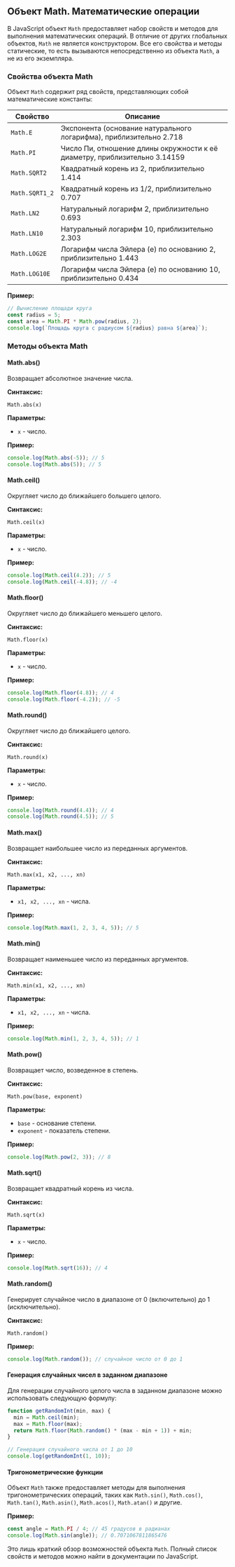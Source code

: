 ## Объект Math. Математические операции

В JavaScript объект `Math` предоставляет набор свойств и методов для выполнения математических операций. В отличие от других глобальных объектов, `Math` не является конструктором. Все его свойства и методы статические, то есть вызываются непосредственно из объекта `Math`, а не из его экземпляра. 

### Свойства объекта Math

Объект `Math` содержит ряд свойств, представляющих собой математические константы:

| Свойство | Описание |
|---|---|
| `Math.E` | Экспонента (основание натурального логарифма), приблизительно 2.718 |
| `Math.PI` | Число Пи, отношение длины окружности к её диаметру, приблизительно 3.14159 |
| `Math.SQRT2` | Квадратный корень из 2, приблизительно 1.414 |
| `Math.SQRT1_2` | Квадратный корень из 1/2, приблизительно 0.707 |
| `Math.LN2` | Натуральный логарифм 2, приблизительно 0.693 |
| `Math.LN10` | Натуральный логарифм 10, приблизительно 2.303 |
| `Math.LOG2E` | Логарифм числа Эйлера (e) по основанию 2, приблизительно 1.443 |
| `Math.LOG10E` | Логарифм числа Эйлера (e) по основанию 10, приблизительно 0.434 |

**Пример:**

```javascript
// Вычисление площади круга
const radius = 5;
const area = Math.PI * Math.pow(radius, 2);
console.log(`Площадь круга с радиусом ${radius} равна ${area}`);
```

### Методы объекта Math

#### Math.abs()

Возвращает абсолютное значение числа.

**Синтаксис:**

```
Math.abs(x)
```

**Параметры:**

* `x` - число.

**Пример:**

```javascript
console.log(Math.abs(-5)); // 5
console.log(Math.abs(5)); // 5
```

#### Math.ceil()

Округляет число до ближайшего большего целого.

**Синтаксис:**

```
Math.ceil(x)
```

**Параметры:**

* `x` - число.

**Пример:**

```javascript
console.log(Math.ceil(4.2)); // 5
console.log(Math.ceil(-4.8)); // -4
```

#### Math.floor()

Округляет число до ближайшего меньшего целого.

**Синтаксис:**

```
Math.floor(x)
```

**Параметры:**

* `x` - число.

**Пример:**

```javascript
console.log(Math.floor(4.8)); // 4
console.log(Math.floor(-4.2)); // -5
```

#### Math.round()

Округляет число до ближайшего целого.

**Синтаксис:**

```
Math.round(x)
```

**Параметры:**

* `x` - число.

**Пример:**

```javascript
console.log(Math.round(4.4)); // 4
console.log(Math.round(4.5)); // 5
```

#### Math.max()

Возвращает наибольшее число из переданных аргументов.

**Синтаксис:**

```
Math.max(x1, x2, ..., xn)
```

**Параметры:**

* `x1, x2, ..., xn` - числа.

**Пример:**

```javascript
console.log(Math.max(1, 2, 3, 4, 5)); // 5
```

#### Math.min()

Возвращает наименьшее число из переданных аргументов.

**Синтаксис:**

```
Math.min(x1, x2, ..., xn)
```

**Параметры:**

* `x1, x2, ..., xn` - числа.

**Пример:**

```javascript
console.log(Math.min(1, 2, 3, 4, 5)); // 1
```

#### Math.pow()

Возвращает число, возведенное в степень.

**Синтаксис:**

```
Math.pow(base, exponent)
```

**Параметры:**

* `base` - основание степени.
* `exponent` - показатель степени.

**Пример:**

```javascript
console.log(Math.pow(2, 3)); // 8
```

#### Math.sqrt()

Возвращает квадратный корень из числа.

**Синтаксис:**

```
Math.sqrt(x)
```

**Параметры:**

* `x` - число.

**Пример:**

```javascript
console.log(Math.sqrt(16)); // 4
```

#### Math.random()

Генерирует случайное число в диапазоне от 0 (включительно) до 1 (исключительно).

**Синтаксис:**

```
Math.random()
```

**Пример:**

```javascript
console.log(Math.random()); // случайное число от 0 до 1
```

#### Генерация случайных чисел в заданном диапазоне

Для генерации случайного целого числа в заданном диапазоне можно использовать следующую формулу:

```javascript
function getRandomInt(min, max) {
  min = Math.ceil(min);
  max = Math.floor(max);
  return Math.floor(Math.random() * (max - min + 1)) + min; 
}

// Генерация случайного числа от 1 до 10
console.log(getRandomInt(1, 10));
```

#### Тригонометрические функции

Объект `Math` также предоставляет методы для выполнения тригонометрических операций, таких как `Math.sin()`, `Math.cos()`, `Math.tan()`, `Math.asin()`, `Math.acos()`, `Math.atan()` и другие.  

**Пример:**

```javascript
const angle = Math.PI / 4; // 45 градусов в радианах
console.log(Math.sin(angle)); // 0.7071067811865476
```

Это лишь краткий обзор возможностей объекта `Math`. Полный список свойств и методов можно найти в документации по JavaScript. 
